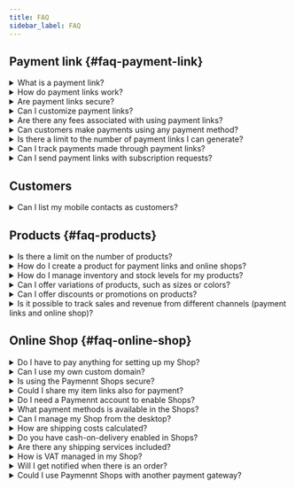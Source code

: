 ```yaml
---
title: FAQ
sidebar_label: FAQ
---
```


## Payment link {#faq-payment-link}

<details><summary>What is a payment link?</summary>

### What is a payment link?

A payment link is a secure URL that allows you to accept payments online. You can send this link to your customers via email, SMS, or messaging apps, enabling them to make payments conveniently.

</details>

<details><summary>How do payment links work?</summary>

### How do payment links work?

When you generate a payment link, it is associated with a specific amount and description of the product or service being purchased. Customers can click on the link, enter their payment details, and complete the transaction securely.

</details>

<details><summary>Are payment links secure?</summary>

### Are payment links secure?

Yes, payment links use secure encryption protocols to protect sensitive information during the transaction process. Additionally, reputable payment providers implement robust security measures to safeguard both merchants and customers.

</details>

<details><summary>Can I customize payment links?</summary>

### Can I customize payment links?

Yes, Paymennt.com allows you to customize payment links with details such as descriptions, receipt attachments, and reference IDs. You can also create payment links using the products or events created. The product and event details will be directly included in the payment link details delivered to the customer.

Payment links can be sent to customers via various channels, including email, SMS, social media, and messaging apps. Choose the method that best suits your communication preferences and customer demographics.

</details>

<details><summary>Are there any fees associated with using payment links?</summary>

### Are there any fees associated with using payment links?

You can send unlimited payment links if you subscribe to our Essential/Standard and Premium plans. Read the <ins>[Pricing and Plans](https://www.paymennt.com/en/pricing)</ins> details for more information.

</details>

<details><summary>Can customers make payments using any payment method?</summary>

### Can customers make payments using any payment method?

Customers have the flexibility to pay using credit cards, or debit cards to pay the payment link.

</details>

<details><summary>Is there a limit to the number of payment links I can generate?</summary>

### Is there a limit to the number of payment links I can generate?

You can send unlimited payment links if you subscribe to our Essential/Standard and Premium plans. Read the <ins>[Pricing and Plans](https://www.paymennt.com/en/pricing)</ins> for more information.

</details>

<details><summary>Can I track payments made through payment links?</summary>

### Can I track payments made through payment links?

Yes, payment providers often offer comprehensive reporting and analytics tools that allow you to track payments made through payment links. You can monitor transaction status, view payment history, and generate detailed reports to reconcile your finances efficiently.

</details>

<details><summary>Can I send payment links with subscription requests?</summary>

### Can I send payment links with subscription requests?

Yes, you can! Paymennt platform allows you to create payment links with recurring payment requests. This feature is particularly useful for subscription-based services or regular payments. Simply set up the recurring payment schedule and generate the payment link, which you can then share with your customers. They will be able to make payments using the link regularly according to the specified schedule. This streamlines the payment process for both you and your customers, ensuring timely and hassle-free transactions.

</details>

## Customers

<details><summary>Can I list my mobile contacts as customers?</summary>

### Can I list my mobile contacts as customers?

Yes, you can list your mobile contacts as customers in your customer database. Kindly accept the authorization request to allow Paymennt mobile app to accept your contact list when opening the customer page.

</details>

## Products {#faq-products}

<details><summary>Is there a limit on the number of products?</summary>

### Is there a limit on the number of products?

No, you can add as many products as your business requires.

</details>

<details><summary>How do I create a product for payment links and online shops?</summary>

### How do I create a product for payment links and online shops?

Read the <ins>[Products, Product varients and Events](7-products-collections-and-events.md)</ins> for more information.

</details>

<details><summary>How do I manage inventory and stock levels for my products?</summary>

### How do I manage inventory and stock levels for my products?

You can go to the “Inventory section” on the product details page, turn on “Inventory tracked” and select the inventory level (product or variant level). You can then edit the inventory count of the selected inventory level.

</details>

<details><summary>Can I offer variations of products, such as sizes or colors?</summary>

### Can I offer variations of products, such as sizes or colors?

Yes, you can set up variations and specify prices for each option to accommodate customer preferences. Read <ins>[Products, Product varients and Events](7-products-collections-and-events.md)</ins> for more information.

</details>

<details><summary>Can I offer discounts or promotions on products?</summary>

### Can I offer discounts or promotions on products?

Yes, You can set up a percentage or fixed-amount discounts, or create promotional codes to incentivize purchases for Online shops. Note that discounts is not applicable to payment links.
Read <ins>[Online Shop](5-online-shop-and-API-integration.md)</ins> for more information.

</details>

<details><summary>Is it possible to track sales and revenue from different channels (payment links and online shop)?</summary>

### Is it possible to track sales and revenue from different channels (payment links and online shop)?

Yes, we provided detailed payment/ order history which allows you to track sales and revenue from various channels. You can monitor performance, analyze trends, and gain insights to optimize your sales strategies.

</details>

## Online Shop {#faq-online-shop}

<details><summary>Do I have to pay anything for setting up my Shop?</summary>

### Do I have to pay anything for setting up my Shop?

Absolutely not! setting up the Shop is free with no monthly or setup fees. You only pay your Paymennt card transaction fee. If your business requires any of the many features available in our a Little Extra Plan, an additional low monthly fee is applicable of AED 49 per month, but it's your choice.

</details>

<details><summary>Can I use my own custom domain?</summary>

### Can I use my own custom domain?

Yes. Publishing Paymennt stores to a custom domain is available in our Business Plan along with many other useful features for your online business.

</details>

<details><summary>Is using the Paymennt Shops secure?</summary>

### Is using the Paymennt Shops secure?

We have the same level of security across all our platforms, and we will never compromise on your security or the data of your clients. Paymennt is PCI DSS Level compliant for handling card and client data certified. All our transactions are also 3D secure enabled to protect you, and our fraud engine aims to capture suspicious transactions before they happen.

</details>

<details><summary>Could I share my item links also for payment?</summary>

### Could I share my item links also for payment?

Yes. Each product and item has its own unique link which you can share with your customers to purchase.

</details>

<details><summary>Do I need a Paymennt account to enable Shops?</summary>

### Do I need a Paymennt account to enable Shops?

Paymennt Shops are integrated into your Paymennt account. You must have an account with Paymennt first, which still has no signup or monthly fees.

</details>

<details><summary>What payment methods is available in the Shops?</summary>

### What payment methods is available in the Shops?

Paymennt Shops support the same payment methods available to your Paymennt account. We currently support worldwide issued Visa and MasterCard as long as 3D security is enabled on the card.

</details>

<details><summary>Can I manage my Shop from the desktop?</summary>

### Can I manage my Shop from the desktop?

Not yet. We are working on supporting managing your online shop from the desktop dashboard soon.

</details>

<details><summary>How are shipping costs calculated?</summary>

### How are shipping costs calculated?

You can control and define your own shipping rates based on your own cost. You can fine-tune shipping rates based on country and city with multiple rates available per shipping zone.

</details>

<details><summary>Do you have cash-on-delivery enabled in Shops?</summary>

### Do you have cash-on-delivery enabled in Shops?

No. We only support online payment. We are helping you go cashless and remote, and making sure the client experience is optimized so you don't have to rely on cash.

</details>

<details><summary>Are there any shipping services included?</summary>

### Are there any shipping services included?

Not at this time. Once an order is placed, you need to arrange with your shipping partners to deliver the items.

</details>

<details><summary>How is VAT managed in my Shop?</summary>

### How is VAT managed in my Shop?

You can control how VAT is calculated or added to your products, whether included or added to the final price. Our shops will correctly calculate VAT and display it to the customer during checkout.

</details>

<details><summary>Will I get notified when there is an order?</summary>

### Will I get notified when there is an order?

You will receive both an email and a push notification to your mobile device whenever a new order is placed on your online shop.

</details>

<details><summary>Could I use Paymennt Shops with another payment gateway?</summary>

### Could I use Paymennt Shops with another payment gateway?

Paymennt Shops was built to simplify the life of our customers who are looking for a unified commerce experience. Customers can only pay using the Paymennt service provided by Paymennt.

</details>
